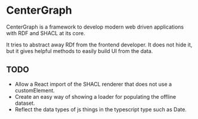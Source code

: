 # CenterGraph

CenterGraph is a framework to develop modern web driven applications with RDF and SHACL at its core.

It tries to abstract away RDf from the frontend developer. It does not hide it, but it gives helpful methods to easily build UI from the data.

## TODO

- Allow a React import of the SHACL renderer that does not use a customElement.
- Create an easy way of showing a loader for populating the offline dataset.
- Reflect the data types of js things in the typescript type such as Date.
